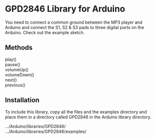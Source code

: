 # GPD2846 Library for Arduino

You need to connect a common ground between the MP3 player and Arduino and connect the S1, S2 & S3 pads to three digital ports on the Arduino.  Check out the example sketch.

## Methods

play()  
pause()  
volumeUp()  
volumeDown()  
next()  
previous()

## Installation

To include this library, copy all the files and the examples directory and place them in a directory called GPD2846 in the Arduino library directory.  

.../Arduino/libraries/GPD2846/  
.../Arduino/libraries/GPD2846/examples/

